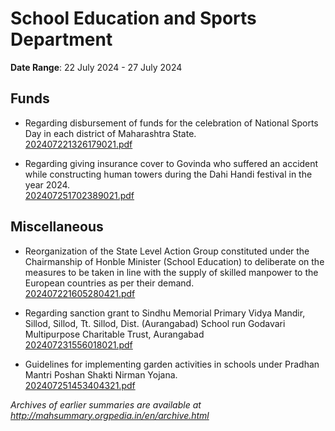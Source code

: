 # School Education and Sports Department

**Date Range**: 22 July 2024 - 27 July 2024


## Funds
- Regarding disbursement of funds for the celebration of National Sports Day in each district of Maharashtra State.\
  [202407221326179021.pdf](https://gr.maharashtra.gov.in/Site/Upload/Government%20Resolutions/English/202407221326179021...pdf)

- Regarding giving insurance cover to Govinda who suffered an accident while constructing human towers during the Dahi Handi festival in the year 2024.\
  [202407251702389021.pdf](https://gr.maharashtra.gov.in/Site/Upload/Government%20Resolutions/English/202407251702389021.pdf)

## Miscellaneous
- Reorganization of the State Level Action Group constituted under the Chairmanship of Honble Minister (School Education) to deliberate on the measures to be taken in line with the supply of skilled manpower to the European countries as per their demand.\
  [202407221605280421.pdf](https://gr.maharashtra.gov.in/Site/Upload/Government%20Resolutions/English/202407221605280421.pdf)

- Regarding sanction grant to Sindhu Memorial Primary Vidya Mandir, Sillod, Sillod, Tt. Sillod, Dist. (Aurangabad) School run Godavari Multipurpose Charitable Trust, Aurangabad\
  [202407231556018021.pdf](https://gr.maharashtra.gov.in/Site/Upload/Government%20Resolutions/English/202407231556018021.pdf)

- Guidelines for implementing garden activities in schools under Pradhan Mantri Poshan Shakti Nirman Yojana.\
  [202407251453404321.pdf](https://gr.maharashtra.gov.in/Site/Upload/Government%20Resolutions/English/202407251453404321.pdf)


*Archives of earlier summaries are available at http://mahsummary.orgpedia.in/en/archive.html*